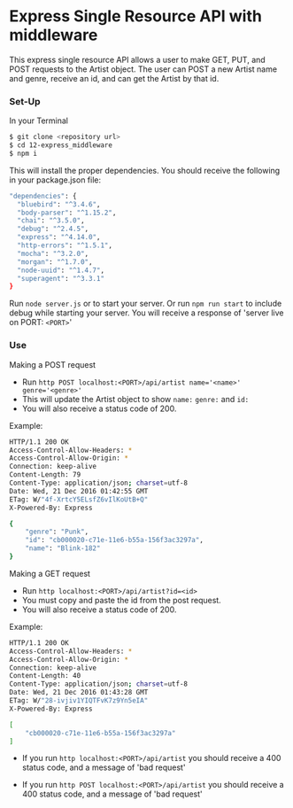 # Express Single Resource API with middleware

This express single resource API allows a user to make GET, PUT, and POST requests to the Artist object. The user can POST a new Artist name and genre, receive an id, and can get the Artist by that id.

### Set-Up

In your Terminal

```sh
$ git clone <repository url>
$ cd 12-express_middleware
$ npm i
```
This will install the proper dependencies. You should receive the following in your package.json file:

```sh
"dependencies": {
  "bluebird": "^3.4.6",
  "body-parser": "^1.15.2",
  "chai": "^3.5.0",
  "debug": "^2.4.5",
  "express": "^4.14.0",
  "http-errors": "^1.5.1",
  "mocha": "^3.2.0",
  "morgan": "^1.7.0",
  "node-uuid": "^1.4.7",
  "superagent": "^3.3.1"
}
```

Run `node server.js`  or to start your server. Or run `npm run start` to include debug while starting your server. You will receive a response of 'server live on PORT: `<PORT>`'


### Use

Making a POST request
* Run `http POST localhost:<PORT>/api/artist name='<name>' genre='<genre>'`
* This will update the Artist object to show `name:` `genre:` and `id:`
* You will also receive a status code of 200.

Example:
```sh
HTTP/1.1 200 OK
Access-Control-Allow-Headers: *
Access-Control-Allow-Origin: *
Connection: keep-alive
Content-Length: 79
Content-Type: application/json; charset=utf-8
Date: Wed, 21 Dec 2016 01:42:55 GMT
ETag: W/"4f-XrtcY5ELsfZ6vIlKoUtB+Q"
X-Powered-By: Express

{
    "genre": "Punk",
    "id": "cb000020-c71e-11e6-b55a-156f3ac3297a",
    "name": "Blink-182"
}
```

Making a GET request
* Run `http localhost:<PORT>/api/artist?id=<id>`
* You must copy and paste the id from the post request.
* You will also receive a status code of 200.

Example:
```sh
HTTP/1.1 200 OK
Access-Control-Allow-Headers: *
Access-Control-Allow-Origin: *
Connection: keep-alive
Content-Length: 40
Content-Type: application/json; charset=utf-8
Date: Wed, 21 Dec 2016 01:43:28 GMT
ETag: W/"28-ivjiv1YIQTFvK7z9Yn5eIA"
X-Powered-By: Express

[
    "cb000020-c71e-11e6-b55a-156f3ac3297a"
]
```

* If you run `http localhost:<PORT>/api/artist` you should receive a 400 status code, and a message of 'bad request'

* If you run `http POST localhost:<PORT>/api/artist` you should receive a 400 status code, and a message of 'bad request'
